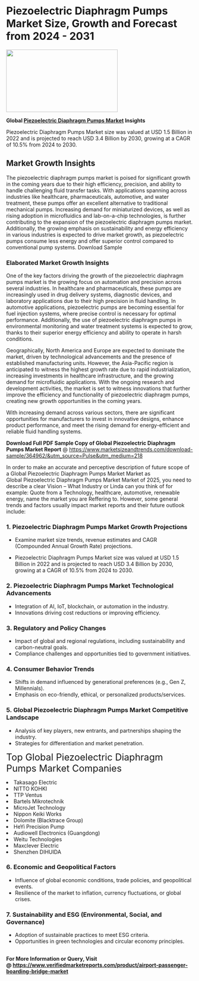 <H1>Piezoelectric Diaphragm Pumps Market Size, Growth and Forecast from 2024 - 2031</H1><img class="aligncenter size-medium wp-image-584254" src="https://thirdeyenews.in/wp-content/uploads/2024/09/Global-Market-Research-300x168.jpeg" alt="" width="300" height="168" /><p><strong>Global&nbsp;<a href="https://www.marketsizeandtrends.com/download-sample/364962/&amp;utm_source=Pulse&amp;utm_medium=218">Piezoelectric Diaphragm Pumps Market</a> Insights</strong></p><p>Piezoelectric Diaphragm Pumps Market size was valued at USD 1.5 Billion in 2022 and is projected to reach USD 3.4 Billion by 2030, growing at a CAGR of 10.5% from 2024 to 2030.</p><p><h2>Market Growth Insights</h2> <p>The piezoelectric diaphragm pumps market is poised for significant growth in the coming years due to their high efficiency, precision, and ability to handle challenging fluid transfer tasks. With applications spanning across industries like healthcare, pharmaceuticals, automotive, and water treatment, these pumps offer an excellent alternative to traditional mechanical pumps. Increasing demand for miniaturized devices, as well as rising adoption in microfluidics and lab-on-a-chip technologies, is further contributing to the expansion of the piezoelectric diaphragm pumps market. Additionally, the growing emphasis on sustainability and energy efficiency in various industries is expected to drive market growth, as piezoelectric pumps consume less energy and offer superior control compared to conventional pump systems. Download Sample <h3>Elaborated Market Growth Insights</h3> <p>One of the key factors driving the growth of the piezoelectric diaphragm pumps market is the growing focus on automation and precision across several industries. In healthcare and pharmaceuticals, these pumps are increasingly used in drug delivery systems, diagnostic devices, and laboratory applications due to their high precision in fluid handling. In automotive applications, piezoelectric pumps are becoming essential for fuel injection systems, where precise control is necessary for optimal performance. Additionally, the use of piezoelectric diaphragm pumps in environmental monitoring and water treatment systems is expected to grow, thanks to their superior energy efficiency and ability to operate in harsh conditions.</p> <p>Geographically, North America and Europe are expected to dominate the market, driven by technological advancements and the presence of established manufacturing units. However, the Asia-Pacific region is anticipated to witness the highest growth rate due to rapid industrialization, increasing investments in healthcare infrastructure, and the growing demand for microfluidic applications. With the ongoing research and development activities, the market is set to witness innovations that further improve the efficiency and functionality of piezoelectric diaphragm pumps, creating new growth opportunities in the coming years.</p> <p>With increasing demand across various sectors, there are significant opportunities for manufacturers to invest in innovative designs, enhance product performance, and meet the rising demand for energy-efficient and reliable fluid handling systems.</p> <p></p><p><span class=""><strong>Download Full PDF Sample Copy of Global Piezoelectric Diaphragm Pumps Market Report</strong> @ <a href="https://www.marketsizeandtrends.com/download-sample/364962/&amp;utm_source=Pulse&amp;utm_medium=218" target="_blank">https://www.marketsizeandtrends.com/download-sample/364962/&amp;utm_source=Pulse&amp;utm_medium=218</a></span></p><p>In order to make an accurate and perceptive description of future scope of a Global&nbsp;Piezoelectric Diaphragm Pumps Market Market as Global&nbsp;Piezoelectric Diaphragm Pumps Market Market of 2025, you need to describe a clear Vision &ndash; What Industry or Linda can you think of for example: Quote from a Technology, healthcare, automotive, renewable energy, name the market you are Reffering to. However, some general trends and factors usually impact market reports and their future outlook include:</p><h3>1.&nbsp;<strong>Piezoelectric Diaphragm Pumps Market Growth Projections</strong></h3><ul><li>Examine market size trends, revenue estimates and CAGR (Compounded Annual Growth Rate) projections.</li><li><p>Piezoelectric Diaphragm Pumps Market size was valued at USD 1.5 Billion in 2022 and is projected to reach USD 3.4 Billion by 2030, growing at a CAGR of 10.5% from 2024 to 2030.</p></li></ul><h3>2.&nbsp;<strong>Piezoelectric Diaphragm Pumps Market Technological Advancements</strong></h3><ul><li>Integration of AI, IoT, blockchain, or automation in the industry.</li><li>Innovations driving cost reductions or improving efficiency.</li></ul><h3>3.&nbsp;<strong>Regulatory and Policy Changes</strong></h3><ul><li>Impact of global and regional regulations, including sustainability and carbon-neutral goals.</li><li>Compliance challenges and opportunities tied to government initiatives.</li></ul><h3>4.&nbsp;<strong>Consumer Behavior Trends</strong></h3><ul><li>Shifts in demand influenced by generational preferences (e.g., Gen Z, Millennials).</li><li>Emphasis on eco-friendly, ethical, or personalized products/services.</li></ul><h3>5.&nbsp;<strong>Global Piezoelectric Diaphragm Pumps Market Competitive Landscape</strong></h3><ul><li>Analysis of key players, new entrants, and partnerships shaping the industry.</li><li>Strategies for differentiation and market penetration.</li></ul><p data-pm-slice="1 1 []"><span style="color: inherit; font-family: inherit; font-size: 25px;">Top Global Piezoelectric Diaphragm Pumps Market Companies</span></p><div class="" data-test-id=""><p><li>Takasago Electric</li><li> NITTO KOHKI</li><li> TTP Ventus</li><li> Bartels Mikrotechnik</li><li> MicroJet Technology</li><li> Nippon Keiki Works</li><li> Dolomite (Blacktrace Group)</li><li> HeYi Precision Pump</li><li> Audiowell Electronics (Guangdong)</li><li> Weitu Technologies</li><li> Maxclever Electric</li><li> Shenzhen DIHUIDA</li></p></div><h3>6.&nbsp;<strong>Economic and Geopolitical Factors</strong></h3><ul><li>Influence of global economic conditions, trade policies, and geopolitical events.</li><li>Resilience of the market to inflation, currency fluctuations, or global crises.</li></ul><h3>7.&nbsp;<strong>Sustainability and ESG (Environmental, Social, and Governance)</strong></h3><ul><li>Adoption of sustainable practices to meet ESG criteria.</li><li>Opportunities in green technologies and circular economy principles.</li></ul><h2><strong style="font-size: 14px;">For More Information or Query, Visit @&nbsp;</strong><a style="background-color: #ffffff; font-size: 14px;" href="https://www.marketsizeandtrends.com/report/piezoelectric-diaphragm-pumps-market/" target="_blank">https://www.verifiedmarketreports.com/product/airport-passenger-boarding-bridge-market</a></h2>
